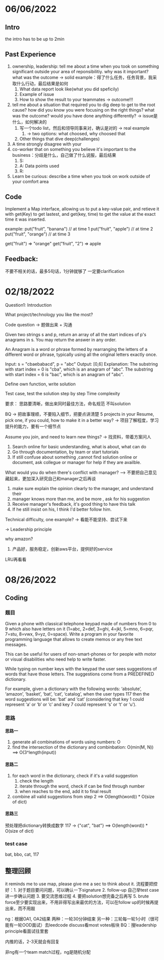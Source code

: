 # 06/06/2022
## Intro
the intro has to be up to 2min

## Past Experience 
1. ownership, leadership: tell me about a time when you took on something significant outside your area of reponsibilitiy. why was it important? what was the outcome -> solid example：得了什么任务，任务背景，我采取什么行动，最后结果是如何
   1. What data report look like(what you did speficily)
   2. Example of issue
   3. How to show the result to your teammates -> outcome!!!
2. tell me about a situation that required you to dig deep to get to the root cause? how did you know you were focusing on the right things? what was the outcome? would you have done anything differently? -> issue是什么，如何解决的
   1. 写一个todo list，然后和领导同事来对，确认是对的 -> real example
      1. -> two options: what choosed, why choosed that
   2. Other things that dive deep(challenges)
3. A time strongly disagree with your 
4. co-worker that on something you believe it's important to the business：分歧是什么，自己做了什么说服，最后结果
   1. S: 
   2. A: Data points used 
   3. R: 
5. Learn be curious: describe a time when you took on work outside of your comfort area

## Code
Implement a Map interface, allowing us to put a key-value pair, and retieve it with get(Key) to get lastest, and get(key, time) to get the value at the exact time it was inserted.

example:
put("fruit", "banana") // at time 1
put("fruit", "apple") // at time 2
put("fruit", "orange") // at time 3

get("fruit") => "orange"
get("fruit", "2") => apple

## Feedback:
不要不相关的话，最多5句话，1分钟就够了
一定要clarification

# 02/18/2022
Question1: 
Introduction


What project/technology you like the most?

Code question -> 题做出来 + 沟通

Given two strings s and p, return an array of all the start indices of p's anagrams in s. You may return the answer in any order. 

An Anagram is a word or phrase formed by rearranging the letters of a different word or phrase, typically using all the original letters exactly once.

Input: s = "cbaebabacd", p = "abc" 
Output: [0,6] 
Explanation: 
The substring with start index = 0 is "cba", which is an anagram of "abc". 
The substring with start index = 6 is "bac", which is an anagram of "abc".

Define own function, write solution

Test case, test the solution step by step
Time complexity

要求：
思路要清晰，做出来同时最佳方法，命名规范
不叫solution




BQ -> 把故事理顺，不要陷入细节，把要点讲清楚
5 projects in your Resume, pick one, if you could, how to make it in a better way? -> 项目了解程度，学习提升的能力，要有一个细节点

Assume you join, and need to learn new things? -> 找资料，带着方案问人
1. Search online for basic understanding, what is about, what can do
2. Go through documentation, by team or start tutorials
3. If still confuse about something ,cannot find solution online or document, ask collegue or manager for help if they are availble. 

What would you do when there's conflict with manager? —> 不要把自己意见藏起来，更加深入研究自己和manager之后再谈
1. make sure explain the opinion clearly to the manager, and understand their 
2. manager knows more than me, and be more , ask for his suggestion
3. Receive manager's feedback, it's good thing to have this talk
4. If he still insist on his, I think I'd better follow him.

Technical difficulty, one example? -> 看能不能坚持、尝试下来

-> Leadership principle

why amazon?
1. 产品好，服务稳定，创新aws平台，提供好的service


LRU再看看

# 08/26/2022

## Coding
### 题目
Given a phone with classical telephone keypad made of numbers from 0 to 9 which also have letters on it (1=abc, 2=def, 3=ghi, 4=jkl, 5=mno, 6=pqr, 7=stu, 8=vwx, 9=yz, 0=space).
Write a program in your favorite programming language that allows to create memos or any free text messages.

This can be useful for users of non-smart-phones or for people with motor or visual disabilities who need help to write faster.

While typing on number keys with the keypad the user sees suggestions of words that have those letters. The suggestions come from a PREDEFINED dictionary.

For example, given a dictionary with the following words: ‘absolute’, ‘amazon’, ‘basket’, ‘bat’, ‘cat’, ‘catalog’, when the user types 117 then the word suggestions will be: ‘bat’ and ‘cat’ 
(considering that key 1 could represent ‘a’ or ‘b’ or ‘c’ and key 7 could represent ‘s’ or ‘t’ or ‘u’).

### 思路
#### 思路一
1. generate all combinations of words using numbers: O
2. find the intersection of the dictionary and combinbation: O(min(M, N))
==> O(3^length(input))

#### 思路二
1. for each word in the dictionary, check if it's a valid suggestion
   1. check the length
   2. iterate through the word, check if can be find through number
   3. when reaches to the end, add it to final result
2. combine all valid suggestions from step 2
==> O(length(word)) * O(size of dict)

#### 思路三
预处理把dictionary转换成数字
117 -> {"cat", "bat"}
==> O(length(word)) * O(size of dict)

### test case
bat, bbo, cat, 117

## 整理回顾
it reminds me to use map, please give me a sec to think about it.
流程要把控好：1. 对于题目要问问题，可以确认一下signature 2. follow-up 自己举test case进一步确认问题 3. 要交流思维过程 4. 要把solution想完备之后再写 5. brute force至少要实现出来，不用非得写出来最优的方法，可以在follow up的时候再提出来，而不用敲

ng：根据OA1, OA2结果
两种：一轮30分钟结束
另一种：三轮每一轮1小时（很可能有一轮OOD面试）去leedcode discuss看most votes板块
BQ：搜leadership principle看面试往里套

内推的话，2-3天就会有回复

非ng有一个team match过程，ng是随机分配


